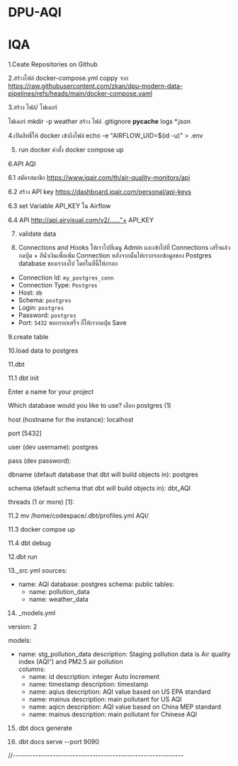 # DPU-AQI
# IQA
1.Ceate  Repositories on Github

2.สร้างไฟล์ docker-compose.yml coppy จาก https://raw.githubusercontent.com/zkan/dpu-modern-data-pipelines/refs/heads/main/docker-compose.yaml

3.สร้าง ไฟล์/ โฟเดอร์  

โฟเดอร์ 
mkdir -p weather
สร้าง ไฟล์
.gitignore
__pycache__
logs
*.json

4.เปิดสิทธิ์ให้ docker เข้าถึงไฟล์  echo -e "AIRFLOW_UID=$(id -u)" > .env 

5. run docker คำสั้ง docker compose up 

6.API AQI

6.1 สมัครสมาชิก https://www.iqair.com/th/air-quality-monitors/api

6.2 สร้าง API key https://dashboard.iqair.com/personal/api-keys

6.3 set  Variable API_KEY   ใน Airflow

6.4 API  http://api.airvisual.com/v2/......"+ API_KEY

7. validate data
   
8. Connections and Hooks
ให้เราไปที่เมนู Admin และเข้าไปที่ Connections
เสร็จแล้วกดปุ่ม + สีน้ำเงินเพื่อเพิ่ม Connection หลังจากนั้นให้เรากรอกข้อมูลของ Postgres database ของเราลงไป 
โดยในที่นี้ให้กรอก
- Connection Id: `my_postgres_conn`
- Connection Type: `Postgres`
- Host: `db`
- Schema: `postgres`
- Login: `postgres`
- Password: `postgres`
- Port: `5432`
พอกรอกเสร็จ ก็ให้เรากดปุ่ม Save
  
9.create table

10.load data to postgres

11.dbt

11.1 dbt init

Enter a name for your project 

Which database would you like to use?  เลือก postgres (1)

host (hostname for the instance): localhost

port [5432]

user (dev username): postgres

pass (dev password):

dbname (default database that dbt will build objects in): postgres

schema (default schema that dbt will build objects in): dbt_AQI

threads (1 or more) [1]: 

11.2 mv /home/codespace/.dbt/profiles.yml AQI/

11.3  docker compse up

11.4 dbt debug

12.dbt run

13._src.yml
sources:
  - name: AQI
    database: postgres
    schema: public
    tables:
      - name: pollution_data
      - name: weather_data

14. _models.yml

version: 2

models:
  - name: stg_pollution_data
    description: Staging pollution data is Air quality index (AQI⁺) and PM2.5 air pollution  
    columns:
      - name: id
        description: integer Auto Increment
      - name: timestamp
        description: timestamp
      - name: aqius
        description: AQI value based on US EPA standard
      - name: mainus
        description: main pollutant for US AQI       
      - name: aqicn
        description: AQI value based on China MEP standard
      - name: mainus
        description: main pollutant for Chinese AQI  

15. dbt docs generate

16. dbt docs serve --port 9090


//------------------------------------------------------------



